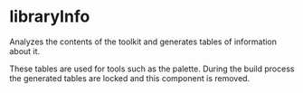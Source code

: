 # libraryInfo

Analyzes the contents of the toolkit and generates tables of information about it.

These tables are used for tools such as the palette.
During the build process the generated tables are locked and this component is removed.